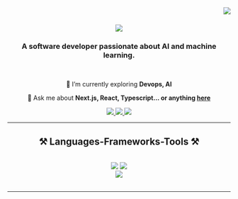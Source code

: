 <img align="right" src="https://visitor-badge.laobi.icu/badge?page_id=sayanChaterjee.sayanChaterjee" />

<h1 align="center">
    <img src="https://readme-typing-svg.herokuapp.com/?font=Righteous&size=35&center=true&vCenter=true&width=500&height=70&duration=4000&lines=Hello+folks!+👋;+Myself+Sayan+Chatterjee!;" />
</h1>

<h3 align="center">A software developer passionate about AI and machine learning.</h3>

<br/>

<div align="center">
 
 🔭 I’m currently exploring **Devops, AI**

💬 Ask me about **Next.js, React, Typescript... or anything [here](https://github.com/sayanChaterjee/sayanChaterjee/issues)**

 </div>

<div align="center"> 
  <a href="mailto:chatterjeesayan1009@gmail.com">
    <img src="https://img.shields.io/badge/Gmail-333333?style=for-the-badge&logo=gmail&logoColor=red" />
  </a>
  <a href="https://shorturl.at/OYPnd" target="_blank">
    <img src="https://img.shields.io/badge/LinkedIn-0077B5?style=for-the-badge&logo=linkedin&logoColor=white" target="_blank" />
  </a>
  <a href="https://my-portfolio-264.netlify.app" target="_blank">
     <img src="https://img.shields.io/badge/Portfolio-FF5722?style=for-the-badge&logo=todoist&logoColor=white" target="_blank" /> 
  </a>
</div>

 <hr/>

<h2 align="center">⚒️ Languages-Frameworks-Tools ⚒️</h2>
<br/>
<div align="center">
    <img src="https://skillicons.dev/icons?i=react,bootstrap,mui,scss,vscode,github,tailwind,git" />
    <img src="https://skillicons.dev/icons?i=nodejs,python,javascript,typescript,express,firebase,mongodb,cpp,nextjs,mysql,flask" /><br>
    <img src="https://skillicons.dev/icons?i=docker,pytorch,tensorflow,pandas,numpy,redis,postgresql" /><br>
</div>

<br/>
<hr/>
